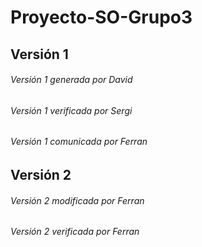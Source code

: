 # Proyecto-SO-Grupo3

## Versión 1

###### Versión 1 generada por David

###### Versión 1 verificada por Sergi

###### Versión 1 comunicada por Ferran

## Versión 2

###### Versión 2 modificada por Ferran

###### Versión 2 verificada por Ferran
